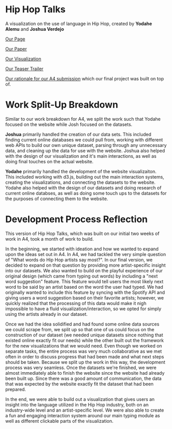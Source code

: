 # Hip Hop Talks
A visualization on the use of language in Hip Hop, created by **Yodahe Alemu** and **Joshua Verdejo**

[Our Page](https://6859-sp21.github.io/final-project-hip-hop-talks/ "Final Project Page")

[Our Paper](https://github.com/6859-sp21/final-project-hip-hop-talks/blob/main/Final/FinalPaper.pdf "Final Project Paper")

[Our Visualization](https://6859-sp21.github.io/final-project-hip-hop-talks/viz "Final Project Visualization")

[Our Teaser Trailer](https://www.youtube.com/watch?v=mhb0A9T7sfc, "Hip Hop Talks Teaser")

[Our rationale for our A4 submission](https://github.com/6859-sp21/a4-hiphoptalks "A4 Rationale") which our final project was built on top of.

# Work Split-Up Breakdown
Similar to our work breakdown for A4, we split the work such that Yodahe focused on the website while Josh focused on the datasets.

**Joshua** primarily handled the creation of our data sets. This included finding current online databases we could pull from, working with different web APIs to build our own unique dataset, parsing through any unnecessary data, and cleaning up the data for use with the website. Joshua also helped with the design of our visualization and it's main interactions, as well as doing final touches on the actual website.

**Yodahe** primarily handled the development of the website visualizaiton. This included working with d3.js, building out the main interaction systems, creating the visualizations, and connecting the datasets to the website. Yodahe also helped with the design of our datasets and doing research of current online databses, as well as doing some touch ups to the datasets for the purposes of connecting them to the website.

# Development Process Reflection

This version of Hip Hop Talks, which was built on our initial two weeks of work in A4, took a month of work to build. 

In the beginning, we started with ideation and how we wanted to expand upon the ideas set out in A4. In A4, we had tackled the very simple question of "What words do Hip Hop artists say most?". In our final version, we decided to expand on that question by providing more artist-specific insight into our datasets. We also wanted to build on the playful experience of our original design (which came from typing out words) by including a "next word suggestion" feature. This feature would tell users the most likely next word to be said by an artist based on the word the user had typed. We had originally wanted to include this feature by syncing with the Spotify API and giving users a word suggestion based on their favorite artists; however, we quickly realized that the processing of this data would make it nigh impossible to have a fluid visualization/interaction, so we opted for simply using the artists already in our dataset.

Once we had the idea solidified and had found some online data sources we could scrape from, we split up so that one of us could focus on the construction of our dataset (we needed unique datasets since nothing that existed online exactly fit our needs) while the other built out the framework for the new visualizations that we would need. Even though we worked on separate tasks, the entire process was very much collaborative as we met often in order to discuss progress that had been made and what next steps should be taken. Because we split up the work in this way, the development process was very seamless. Once the datasets we're finished, we were almost immediately able to finish the website since the website had already been built up. Since there was a good amount of communication, the data that was expected by the website exactly fit the dataset that had been prepared. 

In the end, we were able to build out a visualization that gives users an insight into the language utilized in the Hip Hop industry, both on an industry-wide level and an artist-specific level. We were also able to create a fun and engaging interaction system around our main typing module as well as different clickable parts of the visualization. 
